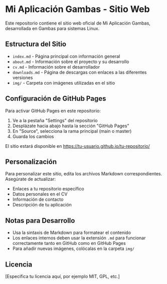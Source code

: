 # Mi Aplicación Gambas - Sitio Web

Este repositorio contiene el sitio web oficial de Mi Aplicación Gambas, desarrollada en Gambas para sistemas Linux.

## Estructura del Sitio

- `index.md` - Página principal con información general
- `about.md` - Información sobre el proyecto y su desarrollo
- `cv.md` - Información sobre el desarrollador
- `downloads.md` - Página de descargas con enlaces a las diferentes versiones
- `img/` - Carpeta con imágenes utilizadas en el sitio

## Configuración de GitHub Pages

Para activar GitHub Pages en este repositorio:

1. Ve a la pestaña "Settings" del repositorio
2. Desplázate hacia abajo hasta la sección "GitHub Pages"
3. En "Source", selecciona la rama principal (main o master)
4. Guarda los cambios

El sitio estará disponible en https://tu-usuario.github.io/tu-repositorio/

## Personalización

Para personalizar este sitio, edita los archivos Markdown correspondientes. Asegúrate de actualizar:

- Enlaces a tu repositorio específico
- Datos personales en el CV
- Información de contacto
- Descripción de tu aplicación

## Notas para Desarrollo

- Usa la sintaxis de Markdown para formatear el contenido
- Los enlaces internos deben usar la extensión `.md` para funcionar correctamente tanto en GitHub como en GitHub Pages
- Para añadir nuevas imágenes, colócalas en la carpeta `img/`

## Licencia

[Especifica tu licencia aquí, por ejemplo MIT, GPL, etc.]
